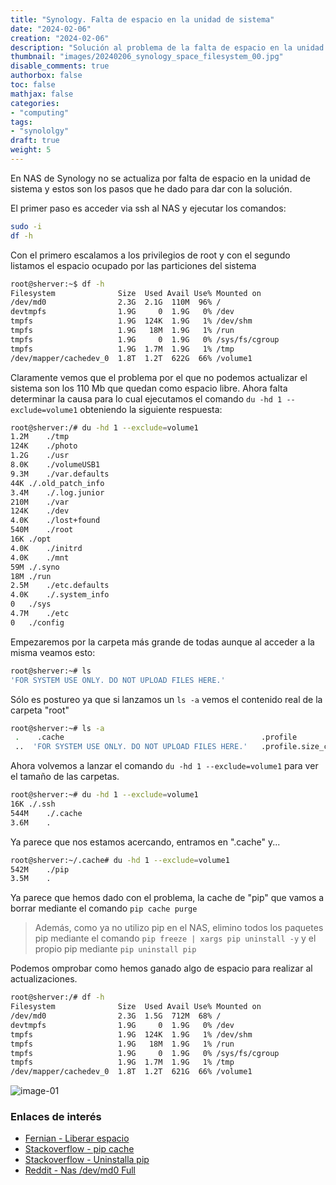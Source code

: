 ```yaml
---
title: "Synology. Falta de espacio en la unidad de sistema"
date: "2024-02-06"
creation: "2024-02-06"
description: "Solución al problema de la falta de espacio en la unidad de sistema"
thumbnail: "images/20240206_synology_space_filesystem_00.jpg"
disable_comments: true
authorbox: false
toc: false
mathjax: false
categories:
- "computing"
tags:
- "synololgy"
draft: true
weight: 5
---
```

En NAS de Synology no se actualiza por falta de espacio en la unidad de sistema y estos son los pasos que he dado para dar con la solución.
<!--more-->
El primer paso es acceder via ssh al NAS y ejecutar los comandos:

``` bash
sudo -i
df -h
```
Con el primero escalamos a los privilegios de root y con el segundo listamos el espacio ocupado por las particiones del sistema

``` bash
root@sherver:~$ df -h
Filesystem              Size  Used Avail Use% Mounted on
/dev/md0                2.3G  2.1G  110M  96% /
devtmpfs                1.9G     0  1.9G   0% /dev
tmpfs                   1.9G  124K  1.9G   1% /dev/shm
tmpfs                   1.9G   18M  1.9G   1% /run
tmpfs                   1.9G     0  1.9G   0% /sys/fs/cgroup
tmpfs                   1.9G  1.7M  1.9G   1% /tmp
/dev/mapper/cachedev_0  1.8T  1.2T  622G  66% /volume1
```
Claramente vemos que el problema por el que no podemos actualizar el sistema son los 110 Mb que quedan como espacio libre. Ahora falta determinar la causa para lo cual ejecutamos el comando `du -hd 1 --exclude=volume1` obteniendo la siguiente respuesta:

``` Bash
root@sherver:/# du -hd 1 --exclude=volume1
1.2M	./tmp
124K	./photo
1.2G	./usr
8.0K	./volumeUSB1
9.3M	./var.defaults
44K	./.old_patch_info
3.4M	./.log.junior
210M	./var
124K	./dev
4.0K	./lost+found
540M	./root
16K	./opt
4.0K	./initrd
4.0K	./mnt
59M	./.syno
18M	./run
2.5M	./etc.defaults
4.0K	./.system_info
0	./sys
4.7M	./etc
0	./config
```

Empezaremos por la carpeta más grande de todas aunque al acceder a la misma veamos esto:

``` Bash
root@sherver:~# ls
'FOR SYSTEM USE ONLY. DO NOT UPLOAD FILES HERE.'
```

Sólo es postureo ya que si lanzamos un `ls -a` vemos el contenido real de la carpeta "root"

``` Bash
root@sherver:~# ls -a
 .    .cache                                            .profile              .ssh
 ..  'FOR SYSTEM USE ONLY. DO NOT UPLOAD FILES HERE.'   .profile.size_check   .wget-hsts
```

Ahora volvemos a lanzar el comando `du -hd 1 --exclude=volume1` para ver el tamaño de las carpetas.

```  Bash
root@sherver:~# du -hd 1 --exclude=volume1
16K	./.ssh
544M	./.cache
3.6M	.
```

Ya parece que nos estamos acercando, entramos en ".cache" y...

``` Bash
root@sherver:~/.cache# du -hd 1 --exclude=volume1
542M	./pip
3.5M	.
```

Ya parece que hemos dado con el problema, la cache de "pip" que vamos a borrar mediante el comando `pip cache purge`

> Además, como ya no utilizo pip en el NAS, elimino todos los paquetes pip mediante el comando `pip freeze | xargs pip uninstall -y` y el propio pip mediante `pip uninstall pip`

Podemos omprobar como hemos ganado algo de espacio para realizar al actualizaciones.

``` Bash
root@sherver:/# df -h
Filesystem              Size  Used Avail Use% Mounted on
/dev/md0                2.3G  1.5G  712M  68% /
devtmpfs                1.9G     0  1.9G   0% /dev
tmpfs                   1.9G  124K  1.9G   1% /dev/shm
tmpfs                   1.9G   18M  1.9G   1% /run
tmpfs                   1.9G     0  1.9G   0% /sys/fs/cgroup
tmpfs                   1.9G  1.7M  1.9G   1% /tmp
/dev/mapper/cachedev_0  1.8T  1.2T  621G  66% /volume1
```


![image-01]

### Enlaces de interés
- [Fernian - Liberar espacio](https://fernian.blogspot.com/2020/04/liberar-espacio-de-un-nas-synology.html)
- [Stackoverflow - pip cache ](https://stackoverflow.com/questions/37513597/is-it-safe-to-delete-cache-pip-directory)
- [Stackoverflow - Uninstalla pip](https://es.stackoverflow.com/questions/261810/c%C3%B3mo-puedo-desinstalar-un-paquete-instalado-con-pip)
- [Reddit - Nas /dev/md0 Full](https://www.reddit.com/r/synology/comments/i8gpbe/help_nas_acting_up_devmd0_full/)

[link]: https://www.google.es

[image-01]: /images/20240206_synology_space_filesystem_01.jpg



